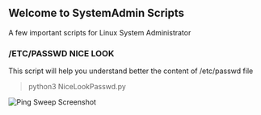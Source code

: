 ## Welcome to SystemAdmin Scripts
A few important scripts for Linux System Administrator

### /ETC/PASSWD NICE LOOK
This script will help you understand better the content of /etc/passwd file

> python3 NiceLookPasswd.py

![Ping Sweep Screenshot](PythonScripts/images/ping_sweep.png)


